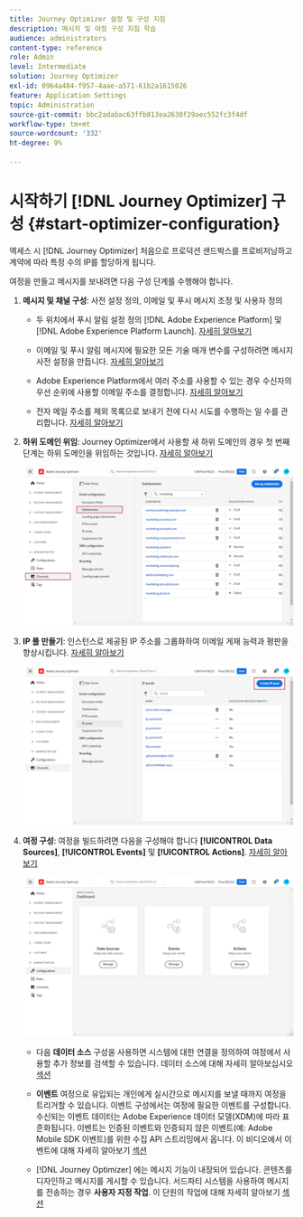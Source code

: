 ```yaml
---
title: Journey Optimizer 설정 및 구성 지침
description: 메시지 및 여정 구성 지침 학습
audience: administrators
content-type: reference
role: Admin
level: Intermediate
solution: Journey Optimizer
exl-id: 0964a484-f957-4aae-a571-61b2a1615026
feature: Application Settings
topic: Administration
source-git-commit: bbc2adabac63ffb813ea2630f29aec552fc3f4df
workflow-type: tm+mt
source-wordcount: '332'
ht-degree: 9%

---
```



# 시작하기 [!DNL Journey Optimizer] 구성 {#start-optimizer-configuration}

액세스 시 [!DNL Journey Optimizer] 처음으로 프로덕션 샌드박스를 프로비저닝하고 계약에 따라 특정 수의 IP를 할당하게 됩니다.

여정을 만들고 메시지를 보내려면 다음 구성 단계를 수행해야 합니다.

1. **메시지 및 채널 구성**: 사전 설정 정의, 이메일 및 푸시 메시지 조정 및 사용자 정의

   * 두 위치에서 푸시 알림 설정 정의 [!DNL Adobe Experience Platform] 및 [!DNL Adobe Experience Platform Launch]. [자세히 알아보기](../push-gs.md)

   * 이메일 및 푸시 알림 메시지에 필요한 모든 기술 매개 변수를 구성하려면 메시지 사전 설정을 만듭니다. [자세히 알아보기](message-presets.md)

   * Adobe Experience Platform에서 여러 주소를 사용할 수 있는 경우 수신자의 우선 순위에 사용할 이메일 주소를 결정합니다. [자세히 알아보기](primary-email-addresses.md)

   * 전자 메일 주소를 제외 목록으로 보내기 전에 다시 시도를 수행하는 일 수를 관리합니다. [자세히 알아보기](manage-suppression-list.md)

   <!--
    * Understand push notification flow. [Learn more](../push-gs.md)
    -->

1. **하위 도메인 위임**: Journey Optimizer에서 사용할 새 하위 도메인의 경우 첫 번째 단계는 하위 도메인을 위임하는 것입니다. [자세히 알아보기](about-subdomain-delegation.md)

   ![](../assets/subdomain.png)

1. **IP 풀 만들기**: 인스턴스로 제공된 IP 주소를 그룹화하여 이메일 게재 능력과 평판을 향상시킵니다. [자세히 알아보기](ip-pools.md)

   ![](../assets/ip-pool.png)

1. **여정 구성**: 여정을 빌드하려면 다음을 구성해야 합니다 **[!UICONTROL Data Sources]**, **[!UICONTROL Events]** 및 **[!UICONTROL Actions]**. [자세히 알아보기](about-data-sources-events-actions.md)

   ![](../assets/admin-menu.png)

   * 다음 **데이터 소스** 구성을 사용하면 시스템에 대한 연결을 정의하여 여정에서 사용할 추가 정보를 검색할 수 있습니다. 데이터 소스에 대해 자세히 알아보십시오 [섹션](../datasource/about-data-sources.md)

   * **이벤트** 여정으로 유입되는 개인에게 실시간으로 메시지를 보낼 때까지 여정을 트리거할 수 있습니다. 이벤트 구성에서는 여정에 필요한 이벤트를 구성합니다. 수신되는 이벤트 데이터는 Adobe Experience 데이터 모델(XDM)에 따라 표준화됩니다. 이벤트는 인증된 이벤트와 인증되지 않은 이벤트(예: Adobe Mobile SDK 이벤트)를 위한 수집 API 스트리밍에서 옵니다. 이 비디오에서 이벤트에 대해 자세히 알아보기 [섹션](../event/about-events.md)

   * [!DNL Journey Optimizer] 에는 메시지 기능이 내장되어 있습니다. 콘텐츠를 디자인하고 메시지를 게시할 수 있습니다. 서드파티 시스템을 사용하여 메시지를 전송하는 경우 **사용자 지정 작업**. 이 단원의 작업에 대해 자세히 알아보기 [섹션](../action/action.md)